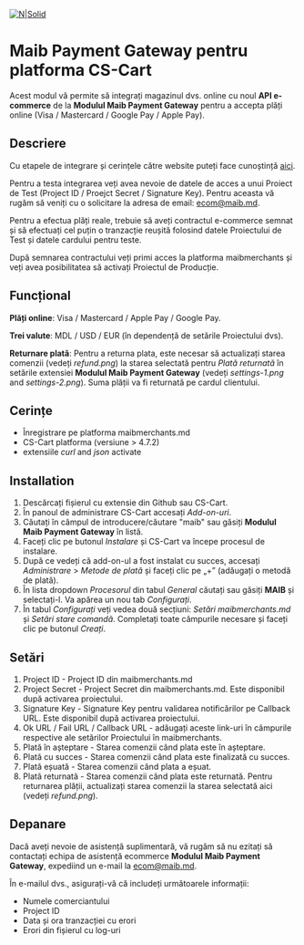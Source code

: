 [![N|Solid](https://www.maib.md/images/logo.svg)](https://www.maib.md)

# Maib Payment Gateway pentru platforma CS-Cart
Acest modul vă permite să integrați magazinul dvs. online cu noul **API e-commerce** de la **Modulul Maib Payment Gateway** pentru a accepta plăți online (Visa / Mastercard / Google Pay / Apple Pay).

## Descriere
Cu etapele de integrare și cerințele către website puteți face cunoștință [aici](https://docs.maibmerchants.md/ro/etape-si-cerinte-pentru-integrare).

Pentru a testa integrarea veți avea nevoie de datele de acces a unui Proiect de Test (Project ID / Proejct Secret / Signature Key). Pentru aceasta vă rugăm să veniți cu o solicitare la adresa de email: ecom@maib.md.

Pentru a efectua plăți reale, trebuie să aveți contractul e-commerce semnat și să efectuați cel puțin o tranzacție reușită folosind datele Proiectului de Test și datele cardului pentru teste. 

După semnarea contractului veți primi acces la platforma maibmerchants și veți avea posibilitatea să activați Proiectul de Producție.

## Funcțional
**Plăți online**: Visa / Mastercard / Apple Pay / Google Pay.

**Trei valute**: MDL / USD / EUR (în dependență de setările Proiectului dvs).

**Returnare plată**: Pentru a returna plata, este necesar să actualizați starea comenzii (vedeți _refund.png_) la starea selectată pentru _Plată returnată_ în setările extensiei **Modulul Maib Payment Gateway** (vedeți _settings-1.png_ and _settings-2.png_). Suma plății va fi returnată pe cardul clientului.

## Cerințe 
- Înregistrare pe platforma maibmerchants.md
- CS-Cart platforma (versiune > 4.7.2)
- extensiile _curl_ and _json_ activate

## Installation
1. Descărcați fișierul cu extensie din Github sau CS-Cart.
2. În panoul de administrare CS-Cart accesați _Add-on-uri_.
3. Căutați în câmpul de introducere/căutare "maib" sau găsiți **Modulul Maib Payment Gateway** în listă.
4. Faceți clic pe butonul _Instalare_ și CS-Cart va începe procesul de instalare.
5. După ce vedeți că add-on-ul a fost instalat cu succes, accesați _Administrare_ > _Metode de plată_ și faceți clic pe „+” (adăugați o metodă de plată).
6. În lista dropdown _Procesorul_ din tabul _General_ căutați sau găsiți **MAIB** și selectați-l. Va apărea un nou tab _Configurați_.
7. În tabul _Configurați_ veți vedea două secțiuni: _Setări maibmerchants.md_ și _Setãri stare comandã_. Completați toate câmpurile necesare și faceți clic pe butonul _Creați_.

## Setări
1. Project ID - Project ID din maibmerchants.md
2. Project Secret - Project Secret din maibmerchants.md. Este disponibil după activarea proiectului.
3. Signature Key - Signature Key pentru validarea notificărilor pe Callback URL. Este disponibil după activarea proiectului.
4. Ok URL / Fail URL / Callback URL - adăugați aceste link-uri în câmpurile respective ale setărilor Proiectului în maibmerchants.
5. Plată în așteptare - Starea comenzii când plata este în așteptare.
6. Plată cu succes - Starea comenzii când plata este finalizată cu succes.
7. Plată eșuată - Starea comenzii când plata a eșuat.
8. Platã returnatã - Starea comenzii când plata este returnată. Pentru returnarea plății, actualizați starea comenzii la starea selectată aici (vedeți _refund.png_).

## Depanare
Dacă aveți nevoie de asistență suplimentară, vă rugăm să nu ezitați să contactați echipa de asistență ecommerce **Modulul Maib Payment Gateway**, expediind un e-mail la ecom@maib.md.

În e-mailul dvs., asigurați-vă că includeți următoarele informații:
- Numele comerciantului
- Project ID
- Data și ora tranzacției cu erori
- Erori din fișierul cu log-uri